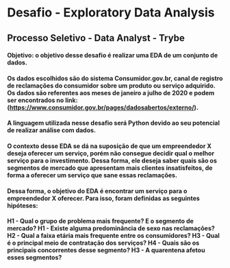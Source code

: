 # Desafio - Exploratory Data Analysis
## Processo Seletivo - Data Analyst - Trybe

#### Objetivo: o objetivo desse desafio é realizar uma EDA de um conjunto de dados. 

#### Os dados escolhidos são do sistema Consumidor.gov.br, canal de registro de reclamações do consumidor sobre um produto ou serviço adquirido. Os dados são referentes aos meses de janeiro a julho de 2020 e podem ser encontrados no link: (https://www.consumidor.gov.br/pages/dadosabertos/externo/).
#### A linguagem utilizada nesse desafio será Python devido ao seu potencial de realizar análise com dados.
#### O contexto desse EDA se dá na suposição de que um empreendedor X deseja oferecer um serviço, porém não consegue decidir qual o melhor serviço para o investimento. Dessa forma, ele deseja saber quais são os segmentos de mercado que apresentam mais clientes insatisfeitos, de forma a oferecer um serviço que sane essas reclamações. 

#### Dessa forma, o objetivo do EDA é encontrar um serviço para o empreendedor X oferecer. Para isso, foram definidas as seguintes hipóteses:
#### H1 - Qual o grupo de problema mais frequente? E o segmento de mercado? H1 - Existe alguma predominância de sexo nas reclamações? H2 - Qual a faixa etária mais frequente entre os consumidores? H3 - Qual é o principal meio de contratação dos serviços?  H4 - Quais são os principais concorrentes desse segmento?  H3 - A quarentena afetou esses segmentos?
